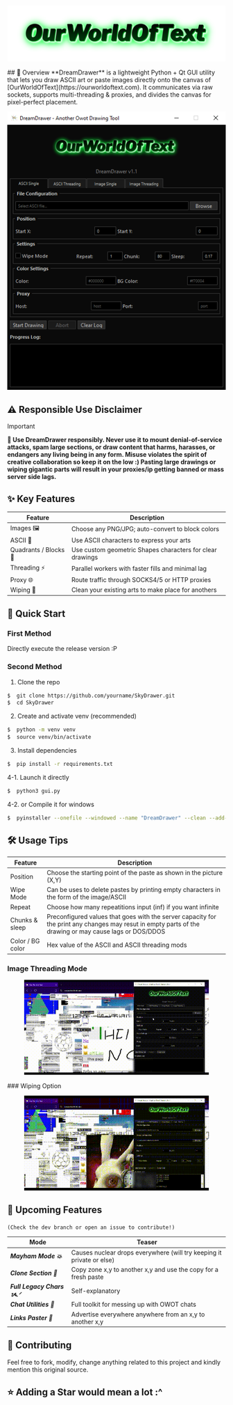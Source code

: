 <p align="center">
  <img src="./header.png">
</p>
## 📖 Overview
**DreamDrawer** is a lightweight Python + Qt GUI utility that lets you draw ASCII art or paste images directly onto the canvas of [OurWorldOfText](https://ourworldoftext.com).
It communicates via raw sockets, supports multi-threading & proxies, and divides the canvas for pixel-perfect placement.
<p align="center">
  <img src="./3.png">
</p>

## ⚠️ Responsible Use Disclaimer

> [!IMPORTANT]
> **🛑 Use DreamDrawer responsibly.
> Never use it to mount denial-of-service attacks, spam large sections, or draw content that harms, harasses, or endangers any living being in any form. Misuse violates the spirit of creative collaboration so keep it on the low :)
> Pasting large drawings or wiping gigantic parts will result in your proxies/ip getting banned or mass server side lags.**

## ✨ Key Features

| Feature             | Description                                                                |
| ----------------- | ------------------------------------------------------------------ |
| Images 🖼️ | Choose any PNG/JPG; auto-convert to block colors |
| ASCII 📝 | Use ASCII characters to express your arts |
| Quadrants / Blocks 🧩 | Use custom geometric Shapes characters for clear drawings |
| Threading ⚡ | Parallel workers with faster fills and minimal lag |
| Proxy 🌐 | Route traffic through SOCKS4/5 or HTTP proxies |
| Wiping 🧹 | Clean your existing arts to make place for anothers |

## 🚀 Quick Start
### First Method
Directly execute the release version :P

### Second Method

1. Clone the repo
```bash
$  git clone https://github.com/yourname/SkyDrawer.git
$  cd SkyDrawer
```
2. Create and activate venv (recommended)
```bash
$  python -m venv venv
$  source venv/bin/activate
```
3. Install dependencies
```bash
$  pip install -r requirements.txt
```
4-1. Launch it directly
```bash
$  python3 gui.py
```
4-2. or Compile it for windows
```bash
$  pyinstaller --onefile --windowed --name "DreamDrawer" --clean --add-data "header.png;." --add-data "favicon.ico;." --icon=favicon.ico --hidden-import=PyQt5.QtCore --hidden-import=PyQt5.QtGui --hidden-import=PyQt5.QtWidgets --hidden-import=PIL --hidden-import=websocket gui.py
```

## 🛠️ Usage Tips
| Feature             | Description                                                                |
| ----------------- | ------------------------------------------------------------------ |
| Position | Choose the starting point of the paste as shown in the picture (X,Y) |
| Wipe Mode | Can be uses to delete pastes by printing empty characters in the form of the image/ASCII |
| Repeat | Choose how many repeatitions input (inf) if you want infinite |
| Chunks & sleep | Preconfigured values that goes with the server capacity for the print any changes may resut in empty parts of the drawing or may cause lags or DOS/DDOS |
| Color / BG color | Hex value of the ASCII and ASCII threading mods |
### Image Threading Mode
<p align="center">
  <img src="./2.gif">
</p>
### Wiping Option
<p align="center">
  <img src="./1.gif">
</p>

## 🔮 Upcoming Features
`(Check the dev branch or open an issue to contribute!)`

| Mode             | Teaser                                                                |
| ----------------- | ------------------------------------------------------------------ |
| ***Mayham Mode 💥*** | Causes nuclear drops everywhere (will try keeping it private or else) |
| ***Clone Section 🧬*** | Copy zone x,y to another x,y and use the copy for a fresh paste |
| ***Full Legacy Chars ᝰ.ᐟ*** | Self-explanatory |
| ***Chat Utilities 💬*** | Full toolkit for messing up with OWOT chats |
| ***Links Paster 🔗*** | Advertise everywhere anywhere from an x,y to another x,y |

## 🤝 Contributing
Feel free to fork, modify, change anything related to this project and kindly mention this original source.

## ⭐ Adding a Star would mean a lot :^
